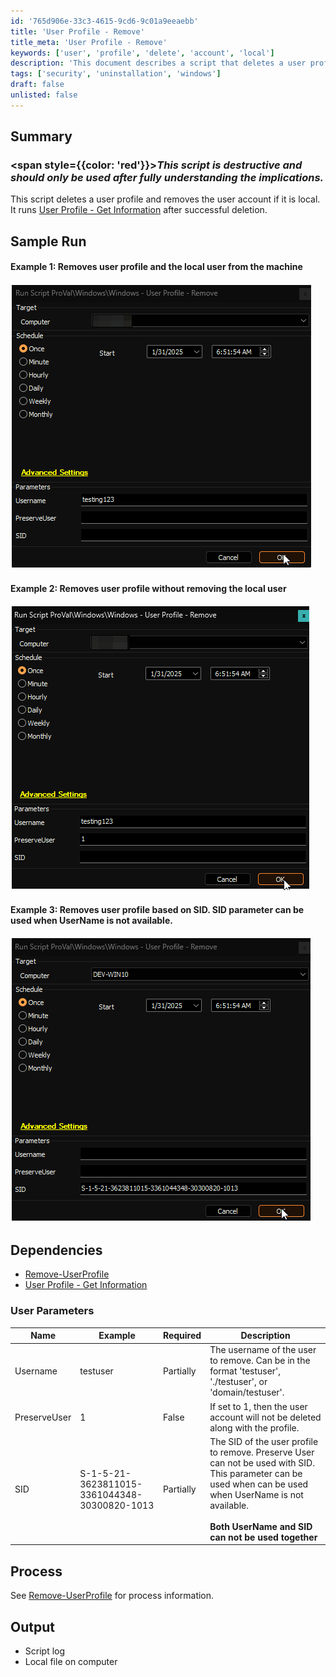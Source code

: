 ```yaml
---
id: '765d906e-33c3-4615-9cd6-9c01a9eeaebb'
title: 'User Profile - Remove'
title_meta: 'User Profile - Remove'
keywords: ['user', 'profile', 'delete', 'account', 'local']
description: 'This document describes a script that deletes a user profile and removes the local user account. It emphasizes the destructive nature of the script and provides information on the necessary parameters and dependencies for successful execution.'
tags: ['security', 'uninstallation', 'windows']
draft: false
unlisted: false
---
```


## Summary

### <span style={{color: 'red'}}>***This script is destructive and should only be used after fully understanding the implications.***</span>

This script deletes a user profile and removes the user account if it is local. It runs [User Profile - Get Information](<./User Profile - Get Information.md>) after successful deletion.

## Sample Run

#### Example 1: Removes user profile and the local user from the machine

![Example1](../../../static/img/cwa-user-profile-remove/Example1.png)

#### Example 2: Removes user profile without removing the local user

![Example2](../../../static/img/cwa-user-profile-remove/Example2.png)

#### Example 3: Removes user profile based on SID. SID parameter can be used when UserName is not available. 

![Example3](../../../static/img/cwa-user-profile-remove/Example3.png)

## Dependencies

- [Remove-UserProfile](<../../powershell/Remove-UserProfile.md>)
- [User Profile - Get Information](<./User Profile - Get Information.md>)

### User Parameters

| Name         | Example    | Required  | Description                                                                                          |
|--------------|------------|-----------|------------------------------------------------------------------------------------------------------|
| Username     | testuser   | Partially | The username of the user to remove. Can be in the format 'testuser', './testuser', or 'domain/testuser'. |
| PreserveUser | 1          | False     | If set to 1, then the user account will not be deleted along with the profile.                     |
| SID | S-1-5-21-3623811015-3361044348-30300820-1013 | Partially | The SID of the user profile to remove. Preserve User can not be used with SID. This parameter can be used when can be used when UserName is not available.<br /><br />**Both UserName and SID can not be used together** |


## Process

See [Remove-UserProfile](<../../powershell/Remove-UserProfile.md>) for process information.

## Output

- Script log
- Local file on computer